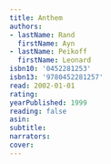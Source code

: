 ```yaml
---
title: Anthem
authors:
- lastName: Rand
  firstName: Ayn
- lastName: Peikoff
  firstName: Leonard
isbn10: '0452281253'
isbn13: '9780452281257'
read: 2002-01-01
rating:
yearPublished: 1999
reading: false
asin:
subtitle:
narrators:
cover:
---
```

